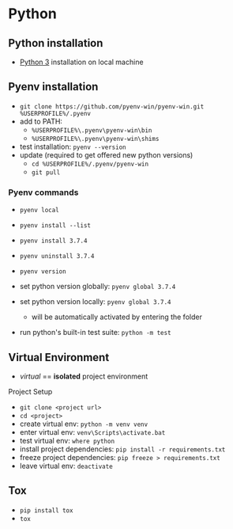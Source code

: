 # Python

## Python installation

- [Python 3](https://www.python.org/downloads/) installation on local machine

## Pyenv installation

- `git clone https://github.com/pyenv-win/pyenv-win.git %USERPROFILE%/.pyenv`
- add to PATH:
    - `%USERPROFILE%\.pyenv\pyenv-win\bin`
    - `%USERPROFILE%\.pyenv\pyenv-win\shims`
- test installation: `pyenv --version`
- update (required to get offered new python versions)
    - `cd %USERPROFILE%/.pyenv/pyenv-win`
    - `git pull`
 
### Pyenv commands

- `pyenv local`
- `pyenv install --list`
- `pyenv install 3.7.4`
- `pyenv uninstall 3.7.4`
- `pyenv version`
- set python version globally: `pyenv global 3.7.4`
- set python version locally: `pyenv global 3.7.4`
    -  will be automatically activated by entering the folder

- run python's built-in test suite: `python -m test`

## Virtual Environment

- _virtual_ == **isolated** project environment

Project Setup

- `git clone <project url>`
- `cd <project>`
- create virtual env: `python -m venv venv`
- enter virtual env: `venv\Scripts\activate.bat`
- test virtual env: `where python`
- install project dependencies: `pip install -r requirements.txt`
- freeze project dependencies: `pip freeze > requirements.txt` 
- leave virtual env: `deactivate`

## Tox

- `pip install tox`
- `tox`
